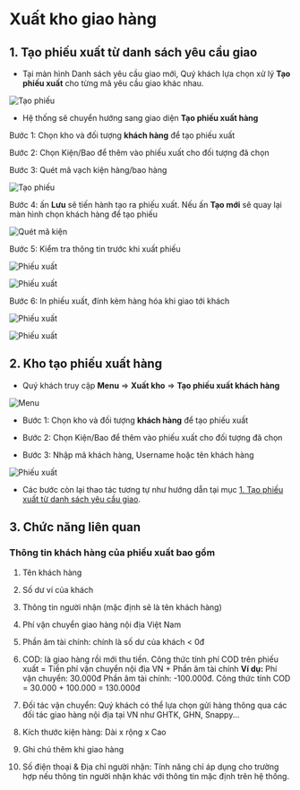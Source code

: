# Xuất kho giao hàng 

## 1. Tạo phiếu xuất từ danh sách yêu cầu giao

- Tại màn hình Danh sách yêu cầu giao mới, Quý khách lựa chọn xử lý **Tạo phiếu xuất** cho từng mã yêu cầu giao khác nhau.

![Tạo phiếu](https://user-images.githubusercontent.com/73226975/162748754-17af417e-95d7-4eec-a463-0a4496c15a0b.png)

- Hệ thống sẽ chuyển hướng sang giao diện **Tạo phiếu xuất hàng**

Bước 1: Chọn kho và đối tượng **khách hàng** để tạo phiếu xuất

Bước 2: Chọn Kiện/Bao để thêm vào phiếu xuất cho đối tượng đã chọn

Bước 3: Quét mã vạch kiện hàng/bao hàng 

![Tạo phiếu](https://user-images.githubusercontent.com/73226975/162750083-6d5ca260-2c79-48a8-b8fb-46ea65036601.png)

Bước 4: ấn **Lưu** sẽ tiến hành tạo ra phiếu xuất. Nếu ấn **Tạo mới** sẽ quay lại màn hình chọn khách hàng để tạo phiếu

![Quét mã kiện](https://user-images.githubusercontent.com/73226975/162760575-469845a8-7edc-40dd-b164-d5e333c96df7.png)

Bước 5: Kiểm tra thông tin trước khi xuất phiếu

![Phiếu xuất](https://user-images.githubusercontent.com/73226975/162761016-a6575d67-35db-4a42-9d5d-75828e5c232b.png)

![Phiếu xuất](https://user-images.githubusercontent.com/73226975/162761182-be9141cd-0a4b-4561-9b7d-ba26856e8d67.png)

Bước 6: In phiếu xuất, đính kèm hàng hóa khi giao tới khách

![Phiếu xuất](https://user-images.githubusercontent.com/73226975/162761260-f6d5ed90-c183-4166-bf72-2eacb565a71a.png)

![Phiếu xuất](https://user-images.githubusercontent.com/73226975/162761723-ddf0f8a4-9530-4ff6-89a6-c9582224896c.png)

## 2. Kho tạo phiếu xuất hàng

- Quý khách truy cập **Menu** => **Xuất kho** => **Tạo phiếu xuất khách hàng**

![Menu](https://user-images.githubusercontent.com/73226975/162762909-32eb5a12-10ab-4279-812d-04157b049066.png)

- Bước 1: Chọn kho và đối tượng **khách hàng** để tạo phiếu xuất

- Bước 2: Chọn Kiện/Bao để thêm vào phiếu xuất cho đối tượng đã chọn

- Bước 3: Nhập mã khách hàng, Username hoặc tên khách hàng

![Phiếu xuất](https://user-images.githubusercontent.com/73226975/162763650-6a82521f-45a6-403f-93f9-f5b69405b6d8.png)

- Các bước còn lại thao tác tương tự như hướng dẫn tại mục [1. Tạo phiếu xuất từ danh sách yêu cầu giao](https://hd.gobiz.vn/m6/hang-thuong/van-hanh-kho-phan-phoi/m6_yeucaugiao#1.-tao-phieu-xuat-tu-danh-sach-yeu-cau-giao).


## 3. Chức năng liên quan

### Thông tin khách hàng của phiếu xuất bao gồm
1. Tên khách hàng
2. Số dư ví của khách
3. Thông tin người nhận (mặc định sẽ là tên khách hàng)
4. Phí vận chuyển giao hàng nội địa Việt Nam
5. Phần âm tài chính: chính là số dư của khách < 0đ
6. COD: là giao hàng rồi mới thu tiền. Công thức tính phí COD trên phiếu xuất = Tiền phí vận chuyển nội địa VN + Phần âm tài chính
  **Ví dụ:** 
  Phí vận chuyển: 30.000đ
  Phần âm tài chính: -100.000đ. 
  Công thức tính COD = 30.000 + 100.000 = 130.000đ
7. Đối tác vận chuyển: Quý khách có thể lựa chọn gửi hàng thông qua các đối tác giao hàng nội địa tại VN như GHTK, GHN, Snappy...

8. Kích thước kiện hàng: Dài x rộng x Cao

10. Ghi chú thêm khi giao hàng

11. Số điện thoại & Địa chỉ người nhận: Tính năng chỉ áp dụng cho trường hợp nếu thông tin người nhận khác với thông tin mặc định trên hệ thống.


